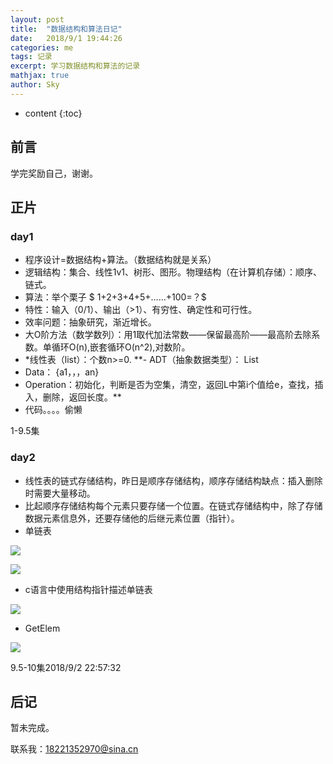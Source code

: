 ```yaml
---
layout: post
title:  "数据结构和算法日记"
date:   2018/9/1 19:44:26    
categories: me
tags: 记录 
excerpt: 学习数据结构和算法的记录
mathjax: true
author: Sky
---
```


* content
{:toc}

## 前言 ##
学完奖励自己，谢谢。
## 正片 ##
### day1 ###

- 程序设计=数据结构+算法。（数据结构就是关系）
- 逻辑结构：集合、线性1v1、树形、图形。物理结构（在计算机存储）：顺序、链式。
- 算法：举个栗子 $ 1+2+3+4+5+……+100=？$ 
- 特性：输入（0/1）、输出（>1）、有穷性、确定性和可行性。
- 效率问题：抽象研究，渐近增长。
- 大O阶方法（数学数列）：用1取代加法常数——保留最高阶——最高阶去除系数。单循环O(n),嵌套循环O(n^2),对数阶。
- *线性表（list）：个数n>=0.
**- ADT（抽象数据类型）： List
- Data： {a1，，，an}
- Operation：初始化，判断是否为空集，清空，返回L中第i个值给e，查找，插入，删除，返回长度。**
- 代码。。。。偷懒

1-9.5集
### day2 ###

- 线性表的链式存储结构，昨日是顺序存储结构，顺序存储结构缺点：插入删除时需要大量移动。
- 比起顺序存储结构每个元素只要存储一个位置。在链式存储结构中，除了存储数据元素信息外，还要存储他的后继元素位置（指针）。
-  单链表

 ![](https://i.imgur.com/1oBQJNj.png)


 ![](https://i.imgur.com/M5JWGAm.png)

- c语言中使用结构指针描述单链表


![](https://i.imgur.com/0STEHOp.png)

- GetElem


![](http://wx4.sinaimg.cn/mw690/c31bb60bly1fuvl3cvwgtj20o90a6gyw.jpg)

9.5-10集2018/9/2 22:57:32 
## 后记  ##  
暂未完成。 
 

联系我：18221352970@sina.cn










  


